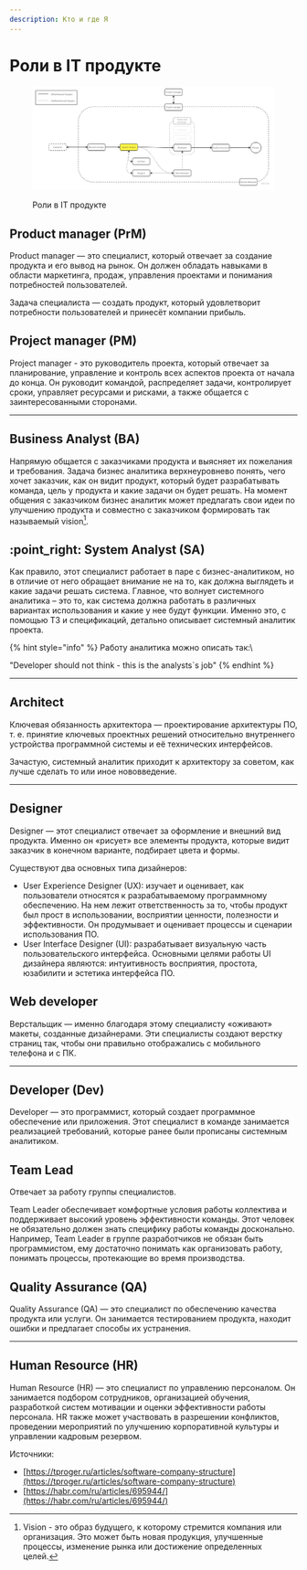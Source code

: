 ```yaml
---
description: Кто и где Я
---
```


# Роли в IT продукте

<figure><img src="../../../.gitbook/assets/Mind Map.jpg" alt=""><figcaption><p>Роли в IT продукте</p></figcaption></figure>

## Product manager (PrM)

Product manager —  это специалист, который отвечает за создание продукта и его вывод на рынок. Он должен обладать навыками в области маркетинга, продаж, управления проектами и понимания потребностей пользователей.

Задача специалиста — создать продукт, который удовлетворит потребности пользователей и принесёт компании прибыль.

## Project manager (PM)

Project manager - это руководитель проекта, который отвечает за планирование, управление и контроль всех аспектов проекта от начала до конца. Он руководит командой,  распределяет задачи, контролирует сроки, управляет ресурсами и рисками, а также общается с заинтересованными сторонами.

***

## **Business Analyst (BA)**

Напрямую общается с заказчиками продукта и выясняет их пожелания и требования. Задача бизнес аналитика верхнеуровнево понять, чего хочет заказчик, как он видит продукт, который будет разрабатывать команда, цель у продукта и какие задачи он будет решать. На момент общения с заказчиком бизнес аналитик может предлагать свои идеи по улучшению продукта и совместно с заказчиком формировать так называемый vision[^1].

## :point\_right: **System Analyst (SA)**

Как правило, этот специалист работает в паре с бизнес-аналитиком, но в отличие от него обращает внимание не на то, как должна выглядеть и какие задачи решать система. Главное, что волнует системного аналитика – это то, как система должна работать в различных вариантах использования и какие у нее будут функции. Именно это, с помощью ТЗ и спецификаций, детально описывает системный аналитик проекта.

{% hint style="info" %}
Работу аналитика можно описать так:\


"Developer should not think - this is the analysts\`s job"
{% endhint %}

***

## Architect

Ключевая обязанность архитектора — проектирование архитектуры ПО, т. е. принятие ключевых проектных решений относительно внутреннего устройства программной системы и её технических интерфейсов.

Зачастую, системный аналитик приходит к архитектору за советом, как лучше сделать то или иное нововведение.&#x20;

***

## **Designer**

Designer — этот специалист отвечает за оформление и внешний вид продукта. Именно он «рисует» все элементы продукта, которые видит заказчик в конечном варианте, подбирает цвета и формы.

Существуют два основных типа дизайнеров:

* User Experience Designer (UX): изучает и оценивает, как пользователи относятся к разрабатываемому программному обеспечению. На нем лежит ответственность за то, чтобы продукт был прост в использовании, восприятии ценности, полезности и эффективности. Он продумывает и оценивает процессы и сценарии использования ПО.
* User Interface Designer (UI): разрабатывает визуальную часть пользовательского интерфейса. Основными целями работы UI дизайнера являются: интуитивность восприятия, простота, юзабилити и эстетика интерфейса ПО.

## **Web developer**

Верстальщик — именно благодаря этому специалисту «оживают» макеты, созданные дизайнерами. Эти специалисты создают верстку страниц так, чтобы они правильно отображались с мобильного телефона и с ПК.

***

## **Developer (Dev)**

Developer — это программист, который создает программное обеспечение или приложения. Этот специалист в команде занимается реализацией требований, которые ранее были прописаны системным аналитиком.

## Team Lead

Отвечает за работу группы специалистов.

Team Leader обеспечивает комфортные условия работы коллектива и поддерживает высокий уровень эффективности команды. Этот человек не обязательно должен знать специфику работы команды досконально. Например, Team Leader в группе разработчиков не обязан быть программистом, ему достаточно понимать как организовать работу, понимать процессы, протекающие во время производства.

## Quality Assurance (QA)

Quality Assurance (QA) — это специалист по обеспечению качества продукта или услуги. Он занимается тестированием продукта, находит ошибки и предлагает способы их устранения.

***

## Human Resource (HR)

Human Resource (HR) — это специалист по управлению персоналом. Он занимается подбором сотрудников, организацией обучения, разработкой систем мотивации и оценки эффективности работы персонала. HR также может участвовать в разрешении конфликтов, проведении мероприятий по улучшению корпоративной культуры и управлении кадровым резервом.







Источники:

* [https://tproger.ru/articles/software-company-structure](https://tproger.ru/articles/software-company-structure)
* [https://habr.com/ru/articles/695944/](https://habr.com/ru/articles/695944/)

[^1]: Vision - это образ будущего, к которому стремится компания или организация. Это может быть новая продукция, улучшенные процессы, изменение рынка или достижение определенных целей.
